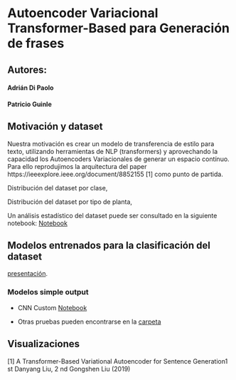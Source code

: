 # Autoencoder Variacional Transformer-Based para Generación de frases

## Autores:
#### Adrián Di Paolo
#### Patricio Guinle

## Motivación y dataset


<p align="center">

</p>

<p align="center">

</p>
Nuestra motivación es crear un modelo de transferencia de estilo para texto, utilizando herramientas de NLP (transformers) y aprovechando la capacidad los Autoencoders Variacionales de generar un espacio contínuo. Para ello reprodujimos la arquitectura del paper https://ieeexplore.ieee.org/document/8852155 [1] como punto de partida.

<p align="center">

</p>

Distribución del dataset por clase,

<p align="center">

</p>


Distribución del dataset por tipo de planta, 

<p align="center">

</p>

Un análisis estadístico del dataset puede ser consultado en la siguiente notebook: [Notebook](https://github.com/Adrok24/classification-of-plant-diseases/blob/first_version/Estadistica.ipynb)

## Modelos entrenados para la clasificación del dataset

 [presentación](https://github.com/Adrok24/classification-of-plant-diseases/blob/first_version/presentacion/Presentacion.pptx).


### Modelos simple output
* CNN Custom [Notebook]()



* Otras pruebas pueden encontrarse en la [carpeta]() 



## Visualizaciones




<a id="1">[1]</a> A Transformer-Based Variational Autoencoder for Sentence Generation1 st Danyang Liu, 2 nd Gongshen Liu (2019)




